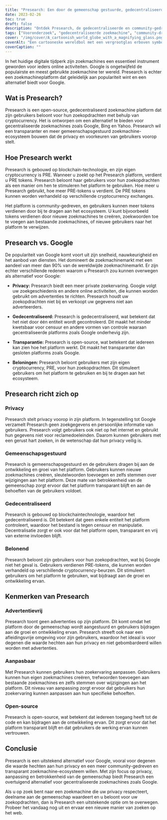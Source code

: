 ```yaml
---
title: "Presearch: Een door de gemeenschap gestuurde, gedecentraliseerde zoekmachine"
date: 2023-02-26
toc: true
draft: false
description: "Ontdek Presearch, de gedecentraliseerde en community-gedreven zoekmachine die gebruikers beloont met cryptocurrency en hun privacy respecteert."
tags: ["Vooronderzoek", "gedecentraliseerde zoekmachine", "community-driven", "beloningen voor cryptocurrency", "privacy", "alternatief voor Google", "blockchaintechnologie", "open-source", "aanpasbare zoekervaring", "geen advertenties", "SEO geoptimaliseerde tags", "ecosysteem van zoekmachines", "internetprivacy", "transparante zoekmachine", "gestimuleerde zoekopdrachten", "wereldwijde markt voor zoekmachines", "blockchain", "digitale privacy", "online privacy", "decentralisatie"]
cover: "/img/cover/A_cartoonish_world_globe_with_a_magnifying_glass.png"
coverAlt: "Een cartooneske wereldbol met een vergrootglas erboven symboliseert het Presearch platform als een community-gedreven en gedecentraliseerde zoekmachine."
coverCaption: ""
---
```


In het huidige digitale tijdperk zijn zoekmachines een essentieel instrument geworden voor ieders online activiteiten. Google is ongetwijfeld de populairste en meest gebruikte zoekmachine ter wereld. Presearch is echter een zoekmachineplatform dat geleidelijk aan populariteit wint en een alternatief biedt voor Google.

## Wat is Presearch?

Presearch is een open-source, gedecentraliseerd zoekmachine platform dat zijn gebruikers beloont voor hun zoekopdrachten met behulp van cryptocurrency. Het is ontworpen om een alternatief te bieden voor gecentraliseerde zoekmachines zoals Google, Bing en Yahoo. Presearch wil een transparanter en meer gemeenschapsgestuurd zoekmachine-ecosysteem bouwen dat de privacy en voorkeuren van gebruikers voorop stelt.

## Hoe Presearch werkt

Presearch is gebouwd op blockchain-technologie, en zijn eigen cryptocurrency is PRE. Wanneer u zoekt op het Presearch platform, verdient u PRE tokens. Presearch beloont haar gebruikers voor hun zoekopdrachten als een manier om hen te stimuleren het platform te gebruiken. Hoe meer u Presearch gebruikt, hoe meer PRE-tokens u verdient. De PRE tokens kunnen worden verhandeld op verschillende cryptocurrency exchanges.

Het platform is community-gedreven, en gebruikers kunnen meer tokens verdienen door bij te dragen aan het ecosysteem. U kunt bijvoorbeeld tokens verdienen door nieuwe zoekmachines te creëren, zoekwoorden toe te voegen aan bestaande zoekmachines, of nieuwe gebruikers naar het platform te verwijzen.

## Presearch vs. Google

De populariteit van Google komt voort uit zijn snelheid, nauwkeurigheid en het aanbod van diensten. Het domineert de zoekmachinemarkt met een aandeel van meer dan 90% van de wereldwijde zoekmachinemarkt. Er zijn echter verschillende redenen waarom u Presearch zou kunnen overwegen als alternatief voor Google:

- **Privacy:** Presearch biedt een meer private zoekervaring. Google volgt uw zoekgeschiedenis en andere online activiteiten, die kunnen worden gebruikt om advertenties te richten. Presearch houdt uw zoekopdrachten niet bij en verkoopt uw gegevens niet aan adverteerders.

- **Gedecentraliseerd:** Presearch is gedecentraliseerd, wat betekent dat het niet door één entiteit wordt gecontroleerd. Dit maakt het minder kwetsbaar voor censuur en andere vormen van controle waaraan gecentraliseerde platforms zoals Google onderhevig zijn.

- **Transparantie:** Presearch is open-source, wat betekent dat iedereen kan zien hoe het platform werkt. Dit maakt het transparanter dan gesloten platforms zoals Google.

- **Beloningen:** Presearch beloont gebruikers met zijn eigen cryptocurrency, PRE, voor hun zoekopdrachten. Dit stimuleert gebruikers om het platform te gebruiken en bij te dragen aan het ecosysteem.

## Presearch richt zich op

### Privacy

Presearch stelt privacy voorop in zijn platform. In tegenstelling tot Google verzamelt Presearch geen zoekgegevens en persoonlijke informatie van gebruikers. Presearch volgt gebruikers ook niet op het internet en gebruikt hun gegevens niet voor reclamedoeleinden. Daarom kunnen gebruikers met een gerust hart zoeken, in de wetenschap dat hun privacy veilig is.

### Gemeenschapsgestuurd

Presearch is gemeenschapsgestuurd en de gebruikers dragen bij aan de ontwikkeling en groei van het platform. Gebruikers kunnen nieuwe zoekmachines creëren, sleutelwoorden toevoegen en zelfs stemmen over wijzigingen aan het platform. Deze mate van betrokkenheid van de gemeenschap zorgt ervoor dat het platform transparant blijft en aan de behoeften van de gebruikers voldoet.

### Gedecentraliseerd

Presearch is gebouwd op blockchaintechnologie, waardoor het gedecentraliseerd is. Dit betekent dat geen enkele entiteit het platform controleert, waardoor het bestand is tegen censuur en manipulatie. Decentralisatie zorgt er ook voor dat het platform open, transparant en vrij van externe invloeden blijft.

### Belonend

Presearch beloont zijn gebruikers voor hun zoekopdrachten, wat bij Google niet het geval is. Gebruikers verdienen PRE-tokens, die kunnen worden verhandeld op verschillende cryptocurrency-beurzen. Dit stimuleert gebruikers om het platform te gebruiken, wat bijdraagt aan de groei en ontwikkeling ervan.

## Kenmerken van Presearch

### Advertentievrij

Presearch toont geen advertenties op zijn platform. Dit komt omdat het platform door de gemeenschap wordt aangestuurd en gebruikers bijdragen aan de groei en ontwikkeling ervan. Presearch streeft ook naar een afleidingsvrije omgeving voor zijn gebruikers, waardoor het ideaal is voor degenen die waarde hechten aan hun privacy en niet gebombardeerd willen worden met advertenties.

### Aanpasbaar

Met Presearch kunnen gebruikers hun zoekervaring aanpassen. Gebruikers kunnen hun eigen zoekmachines creëren, trefwoorden toevoegen aan bestaande zoekmachines en zelfs stemmen over wijzigingen aan het platform. Dit niveau van aanpassing zorgt ervoor dat gebruikers hun zoekervaring kunnen aanpassen aan hun specifieke behoeften.

### Open-source

Presearch is open-source, wat betekent dat iedereen toegang heeft tot de code en kan bijdragen aan de ontwikkeling ervan. Dit zorgt ervoor dat het platform transparant blijft en dat gebruikers de werking ervan kunnen vertrouwen.

## Conclusie

Presearch is een uitstekend alternatief voor Google, vooral voor degenen die waarde hechten aan hun privacy en een meer community-gedreven en transparant zoekmachine-ecosysteem willen. Met zijn focus op privacy, aanpassing en betrokkenheid van de gemeenschap biedt Presearch een overtuigend alternatief voor gecentraliseerde zoekmachines zoals Google.

Als u op zoek bent naar een zoekmachine die uw privacy respecteert, deelname aan de gemeenschap waardeert en u beloont voor uw zoekopdrachten, dan is Presearch een uitstekende optie om te overwegen. Probeer het vandaag nog uit en ervaar een nieuwe manier van zoeken op het web.
